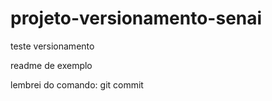 # projeto-versionamento-senai
teste versionamento

readme de exemplo

lembrei do comando: git commit
